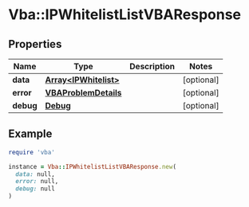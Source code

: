 # Vba::IPWhitelistListVBAResponse

## Properties

| Name | Type | Description | Notes |
| ---- | ---- | ----------- | ----- |
| **data** | [**Array&lt;IPWhitelist&gt;**](IPWhitelist.md) |  | [optional] |
| **error** | [**VBAProblemDetails**](VBAProblemDetails.md) |  | [optional] |
| **debug** | [**Debug**](Debug.md) |  | [optional] |

## Example

```ruby
require 'vba'

instance = Vba::IPWhitelistListVBAResponse.new(
  data: null,
  error: null,
  debug: null
)
```

